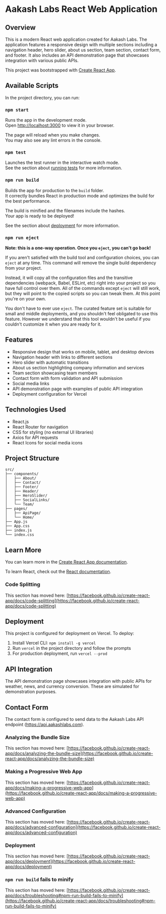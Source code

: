 # Aakash Labs React Web Application

## Overview
This is a modern React web application created for Aakash Labs. The application features a responsive design with multiple sections including a navigation header, hero slider, about us section, team section, contact form, and footer. It also includes an API demonstration page that showcases integration with various public APIs.

This project was bootstrapped with [Create React App](https://github.com/facebook/create-react-app).

## Available Scripts

In the project directory, you can run:

### `npm start`

Runs the app in the development mode.\
Open [http://localhost:3000](http://localhost:3000) to view it in your browser.

The page will reload when you make changes.\
You may also see any lint errors in the console.

### `npm test`

Launches the test runner in the interactive watch mode.\
See the section about [running tests](https://facebook.github.io/create-react-app/docs/running-tests) for more information.

### `npm run build`

Builds the app for production to the `build` folder.\
It correctly bundles React in production mode and optimizes the build for the best performance.

The build is minified and the filenames include the hashes.\
Your app is ready to be deployed!

See the section about [deployment](https://facebook.github.io/create-react-app/docs/deployment) for more information.

### `npm run eject`

**Note: this is a one-way operation. Once you `eject`, you can't go back!**

If you aren't satisfied with the build tool and configuration choices, you can `eject` at any time. This command will remove the single build dependency from your project.

Instead, it will copy all the configuration files and the transitive dependencies (webpack, Babel, ESLint, etc) right into your project so you have full control over them. All of the commands except `eject` will still work, but they will point to the copied scripts so you can tweak them. At this point you're on your own.

You don't have to ever use `eject`. The curated feature set is suitable for small and middle deployments, and you shouldn't feel obligated to use this feature. However we understand that this tool wouldn't be useful if you couldn't customize it when you are ready for it.

## Features
- Responsive design that works on mobile, tablet, and desktop devices
- Navigation header with links to different sections
- Hero slider with automatic transitions
- About us section highlighting company information and services
- Team section showcasing team members
- Contact form with form validation and API submission
- Social media links
- API demonstration page with examples of public API integration
- Deployment configuration for Vercel

## Technologies Used
- React.js
- React Router for navigation
- CSS for styling (no external UI libraries)
- Axios for API requests
- React Icons for social media icons

## Project Structure
```
src/
├── components/
│   ├── About/
│   ├── Contact/
│   ├── Footer/
│   ├── Header/
│   ├── HeroSlider/
│   ├── SocialLinks/
│   └── Team/
├── pages/
│   ├── ApiPage/
│   └── Home/
├── App.js
├── App.css
├── index.js
└── index.css
```

## Learn More

You can learn more in the [Create React App documentation](https://facebook.github.io/create-react-app/docs/getting-started).

To learn React, check out the [React documentation](https://reactjs.org/).

### Code Splitting

This section has moved here: [https://facebook.github.io/create-react-app/docs/code-splitting](https://facebook.github.io/create-react-app/docs/code-splitting)

## Deployment
This project is configured for deployment on Vercel. To deploy:
1. Install Vercel CLI: `npm install -g vercel`
2. Run `vercel` in the project directory and follow the prompts
3. For production deployment, run `vercel --prod`

## API Integration
The API demonstration page showcases integration with public APIs for weather, news, and currency conversion. These are simulated for demonstration purposes.

## Contact Form
The contact form is configured to send data to the Aakash Labs API endpoint (https://api.aakashlabs.com).

### Analyzing the Bundle Size

This section has moved here: [https://facebook.github.io/create-react-app/docs/analyzing-the-bundle-size](https://facebook.github.io/create-react-app/docs/analyzing-the-bundle-size)

### Making a Progressive Web App

This section has moved here: [https://facebook.github.io/create-react-app/docs/making-a-progressive-web-app](https://facebook.github.io/create-react-app/docs/making-a-progressive-web-app)

### Advanced Configuration

This section has moved here: [https://facebook.github.io/create-react-app/docs/advanced-configuration](https://facebook.github.io/create-react-app/docs/advanced-configuration)

### Deployment

This section has moved here: [https://facebook.github.io/create-react-app/docs/deployment](https://facebook.github.io/create-react-app/docs/deployment)

### `npm run build` fails to minify

This section has moved here: [https://facebook.github.io/create-react-app/docs/troubleshooting#npm-run-build-fails-to-minify](https://facebook.github.io/create-react-app/docs/troubleshooting#npm-run-build-fails-to-minify)
